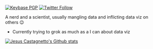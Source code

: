 [![Keybase PGP](https://img.shields.io/keybase/pgp/jmcastagnetto)](https://keybase.io/jmcastagnetto) [![Twitter Follow](https://img.shields.io/twitter/follow/jmcastagnetto?label=&style=social)](https://twitter.com/jmcastagnetto)

A nerd and a scientist, usually mangling data and inflicting data viz on others :wink:

- Currently trying to grok as much as a I can about data viz


[![Jesus Castagnetto's Github stats](https://github-readme-stats.vercel.app/api?username=jmcastagnetto&show_icons=true&theme=graywhite&include_all_commits=true)](https://gihtub.com/jmcastagnetto)
